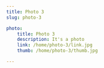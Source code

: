 ```yaml
---
title: Photo 3
slug: photo-3

photo:
    title: Photo 3
    description: It's a photo
    link: /home/photo-3/link.jpg
    thumb: /home/photo-3/thumb.jpg

---
```


